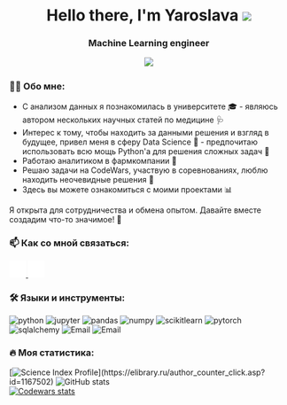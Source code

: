 <h1 align="center">Hello there, I'm Yaroslava 
<img src="https://github.com/blackcater/blackcater/raw/main/images/Hi.gif" height="32"/></h1>
<h3 align="center">Machine Learning engineer</h3>
<div id="header" align="center">
  <img src="https://media.giphy.com/media/M9gbBd9nbDrOTu1Mqx/giphy.gif" width="100"/>
</div>

### :woman_technologist: Обо мне:  
- С анализом данных я познакомилась в университете 🎓 - являюсь автором нескольких научных статей по медицине 🩺  
- Интерес к тому, чтобы находить за данными решения и взгляд в будущее, привел меня в сферу Data Science 🤖 - предпочитаю использовать всю мощь Python'а для решения сложных задач 🐍  
- Работаю аналитиком в фармкомпании 💊  
- Решаю задачи на CodeWars, участвую в соревнованиях, люблю находить неочевидные решения 🧩  
- Здесь вы можете ознакомиться с моими проектами 📊  

Я открыта для сотрудничества и обмена опытом. Давайте вместе создадим что-то значимое! 🚀

### :mailbox: Как со мной связаться: 

<div>
  <a href="https://t.me/Schizandraceae">
    <img src="images/Mail3.svg" width="30" height="30" alt="Telegram">
  <a href="mailto:komlevayam@mail.ru">
    <img src="images/Mail2.svg" width="30" height="30" alt="Email">
  </a>
</div> 

### :hammer_and_wrench: Языки и инструменты:
<div>  
<img src="https://cdn.jsdelivr.net/gh/devicons/devicon@latest/icons/python/python-plain-wordmark.svg" width="40" height="40" alt="python" />
<img src="https://cdn.jsdelivr.net/gh/devicons/devicon@latest/icons/jupyter/jupyter-original-wordmark.svg" width="40" height="40" alt="jupyter" />
<img src="https://cdn.jsdelivr.net/gh/devicons/devicon@latest/icons/pandas/pandas-original-wordmark.svg" width="40" height="40" alt="pandas" />
<img src="https://cdn.jsdelivr.net/gh/devicons/devicon@latest/icons/numpy/numpy-plain-wordmark.svg" width="40" height="40" alt="numpy" />
<img src="https://cdn.jsdelivr.net/gh/devicons/devicon@latest/icons/scikitlearn/scikitlearn-original.svg" width="40" height="40" alt="scikitlearn" />
<img src="https://cdn.jsdelivr.net/gh/devicons/devicon@latest/icons/pytorch/pytorch-plain-wordmark.svg" width="40" height="40" alt="pytorch" />
<img src="https://cdn.jsdelivr.net/gh/devicons/devicon@latest/icons/sqlalchemy/sqlalchemy-original-wordmark.svg" width="40" height="40" alt="sqlalchemy" />
<img src="https://cdn.jsdelivr.net/gh/devicons/devicon@latest/icons/fastapi/fastapi-plain-wordmark.svg" width="40" height="40" alt="Email" />
<img src="https://cdn.jsdelivr.net/gh/devicons/devicon@latest/icons/git/git-original-wordmark.svg" width="40" height="40" alt="Email" />
</div>

### :fire: Моя статистика:  
[![Science Index Profile](https://elibrary.ru/author_counter.aspx?id=1167502&rand='+Math.random()+')](https://elibrary.ru/author_counter_click.asp?id=1167502)  
![GitHub stats](https://github-profile-summary-cards.vercel.app/api/cards/stats?username=SlavaDionisu&theme=darcula)  
[![Codewars stats](https://www.codewars.com/users/SlavaDionisu/badges/large)](https://www.codewars.com/users/SlavaDionisu)  

